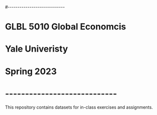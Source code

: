 #-----------------------------
# GLBL 5010 Global Economcis 
# Yale Univeristy 
# Spring 2023
# ----------------------------

This repository contains datasets for in-class exercises and assignments. 
